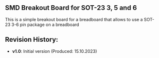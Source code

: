 ## SMD Breakout Board for SOT-23 3, 5 and 6

This is a simple breakout board for a breadboard that allows to use a SOT-23 3-6 pin package on a breadboard

## Revision History:
- **v1.0**: Initial version (Produced: 15.10.2023)

